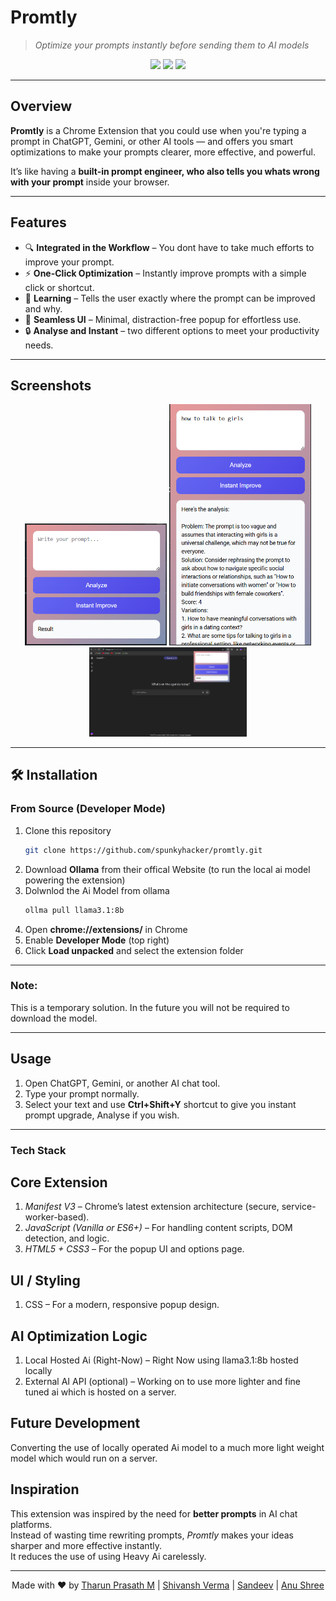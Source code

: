 # Promtly
> *Optimize your prompts instantly before sending them to AI models*  

<p align="center">
  <img src="https://img.shields.io/badge/Chrome-Extension-blue?logo=google-chrome&logoColor=white" />
  <img src="https://img.shields.io/github/license/SpunkyHacker/promtly" />
  <img src="https://img.shields.io/github/stars/SpunkyHacker/promtly?style=social" />
</p>

---

## Overview  
**Promtly** is a Chrome Extension that you could use when you're typing a prompt in ChatGPT, Gemini, or other AI tools — and offers you smart optimizations to make your prompts clearer, more effective, and powerful.  

It’s like having a **built-in prompt engineer, who also tells you whats wrong with your prompt** inside your browser.  

---

## Features  
- 🔍 **Integrated in the Workflow** – You dont have to take much efforts to improve your prompt.  
- ⚡ **One-Click Optimization** – Instantly improve prompts with a simple click or shortcut.  
- 🎯 **Learning** – Tells the user exactly where the prompt can be improved and why.  
- 🎨 **Seamless UI** – Minimal, distraction-free popup for effortless use.  
- 🔒 **Analyse and Instant** – two different options to meet your productivity needs.

---

## Screenshots  
<p align="center">
  <img src="{E6803ECF-4641-43EB-ABD5-0FB243B0BE27}.png" width="45%" />
  <img src="{05C00144-2A89-4E9D-9104-E15DD8B581D3}.png" width="45%" />
  <img src="{B0F18746-AD8B-4D5A-9563-6857B1F1F68A}.png" width="50%" />
</p>

---

## 🛠 Installation  

### From Source (Developer Mode)  
1. Clone this repository  
   ```bash
   git clone https://github.com/spunkyhacker/promtly.git
   ```  
2. Download **Ollama** from their offical Website (to run the local ai model powering the extension)
3. Dolwnlod the Ai Model from ollama 
   ```bash
   ollma pull llama3.1:8b
4. Open **chrome://extensions/** in Chrome  
5. Enable **Developer Mode** (top right)  
6. Click **Load unpacked** and select the extension folder  
---

### Note:
This is a temporary solution. In the future you will not be required to download the model.

---

## Usage  
1. Open ChatGPT, Gemini, or another AI chat tool.  
2. Type your prompt normally.  
3. Select your text and use **Ctrl+Shift+Y** shortcut to give you instant prompt upgrade, Analyse if you wish.  

---

### Tech Stack

## Core Extension
1. *Manifest V3* – Chrome’s latest extension architecture (secure, service-worker-based).
2. *JavaScript (Vanilla or ES6+)* – For handling content scripts, DOM detection, and logic.
3. *HTML5 + CSS3* – For the popup UI and options page.

## UI / Styling
1. CSS – For a modern, responsive popup design.

## AI Optimization Logic
1. Local Hosted Ai (Right-Now) – Right Now using llama3.1:8b hosted locally
2. External AI API (optional) – Working on to use more lighter and fine tuned ai which is hosted on a server.

## Future Development
Converting the use of locally operated Ai model to a much more light weight model which would run on a server.


## Inspiration  
This extension was inspired by the need for **better prompts** in AI chat platforms.  
Instead of wasting time rewriting prompts, *Promtly* makes your ideas sharper and more effective instantly.  
It reduces the use of using Heavy Ai carelessly.

---

<p align="center"> 
  Made with ❤️ by <a href="https://github.com/spunkyhacker">Tharun Prasath M</a>  
   | <a href="https://github.com/arc5tar">Shivansh Verma</a>
   | <a href="#">Sandeev</a>
   | <a href="#">Anu Shree</a>
    
</p>
